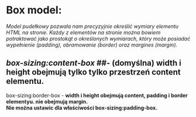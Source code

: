 
# Box model: #
_Model pudełkowy pozwala nam precyzyjnie określić wymiary elementu HTML na stronie.
Każdy z elementów na stronie można bowiem potraktować jako prostokąt o określonych wymiarach,
który może posiadać wypełnienie (padding), 
obramowanie (border) oraz margines (margin)._

## _box-sizing:content-box_ ##- **(domyślna) width i height obejmują tylko tylko przestrzeń content elementu.**  
box-sizing:border-box - **width i height obejmują content, padding i border elementyu. nie obejmują margin.**  
**Nie można ustawic dla właściwości box-sizing:padding-box.**  
  
